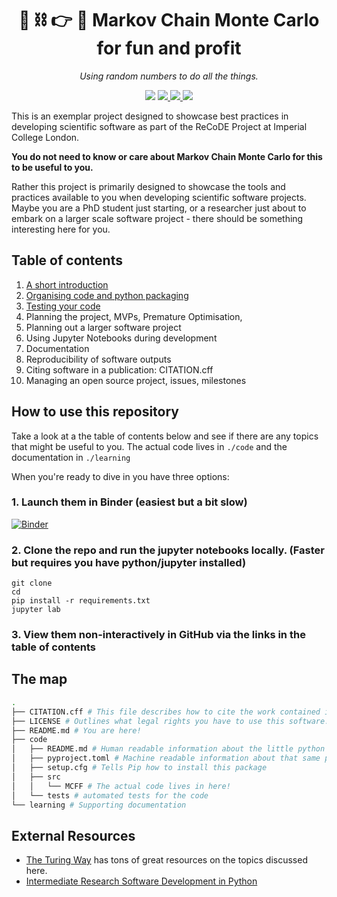 <h1 align="center">🎲 ⛓️ 👉 🧪 Markov Chain Monte Carlo for fun and profit</h1>
<p align="center">
    <em>Using random numbers to do all the things.</em>
</p>

<p align="center">
<img src="https://github.com/Imperial-CMTH/koala/actions/workflows/ci.yml/badge.svg"/>
<a href="https://zenodo.org/badge/latestdoi/422218038">
    <img src="https://zenodo.org/badge/422218038.svg"/>
</a>
<a href="https://wfxr.mit-license.org/2017">
        <img src="https://img.shields.io/badge/License-MIT-brightgreen.svg"/>
</a>
<a href="https://mybinder.org/v2/gh/TomHodson/ReCoDE_MCMCFF/HEAD">
        <img src="https://mybinder.org/badge_logo.svg"/>
</a>
</p>

This is an exemplar project designed to showcase best practices in developing scientific software as part of the ReCoDE Project at Imperial College London.

**You do not need to know or care about Markov Chain Monte Carlo for this to be useful to you.**

Rather this project is primarily designed to showcase the tools and practices available to you when developing scientific software projects. Maybe you are a PhD student just starting, or a researcher just about to embark on a larger scale software project - there should be something interesting here for you.

## Table of contents
1. [A short introduction][intro]
1. [Organising code and python packaging][packaging]
1. [Testing your code][testing]
1. Planning the project, MVPs, Premature Optimisation,
1. Planning out a larger software project
1. Using Jupyter Notebooks during development
1. Documentation
1. Reproducibility of software outputs
1. Citing software in a publication: CITATION.cff
1. Managing an open source project, issues, milestones

## How to use this repository

Take a look at a the table of contents below and see if there are any topics that might be useful to you. The actual code lives in `./code` and the documentation in `./learning`

When you're ready to dive in you have three options:
### 1. Launch them in Binder (easiest but a bit slow)
[![Binder](https://mybinder.org/badge_logo.svg)](https://mybinder.org/v2/gh/TomHodson/ReCoDE_MCMCFF/HEAD?labpath=learning%2F01%20Introduction.ipynb)

### 2. Clone the repo and run the jupyter notebooks locally. (Faster but requires you have python/jupyter installed)

```
git clone
cd
pip install -r requirements.txt
jupyter lab
```

### 3. View them non-interactively in GitHub via the links in the table of contents


## The map
``` bash
.
├── CITATION.cff # This file describes how to cite the work contained in this repository.
├── LICENSE # Outlines what legal rights you have to use this software.
├── README.md # You are here!
├── code
│   ├── README.md # Human readable information about the little python package in here
│   ├── pyproject.toml # Machine readable information about that same package
│   ├── setup.cfg # Tells Pip how to install this package
│   ├── src
│   │   └── MCFF # The actual code lives in here!
│   └── tests # automated tests for the code
└── learning # Supporting documentation
```

## External Resources
- [The Turing Way](https://the-turing-way.netlify.app/) has tons of great resources on the topics discussed here.
- [Intermediate Research Software Development in Python](https://carpentries-incubator.github.io/python-intermediate-development/index.html)



[TDD]: learning/01%20Introduction.ipynb
[intro]: learning/01%20Introduction.ipynb
[packaging]: learning/02%20Packaging%20it%20up.ipynb
[testing]: learning/02%20Testing.ipynb
